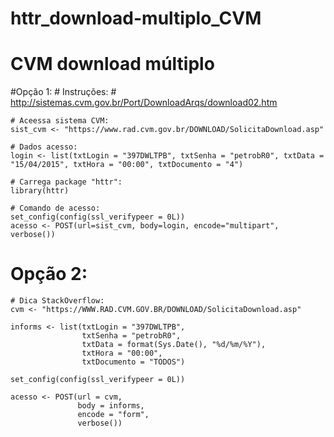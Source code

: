 # httr_download-multiplo_CVM
# CVM download múltiplo

#Opção 1:
    # Instruções:
    # http://sistemas.cvm.gov.br/Port/DownloadArqs/download02.htm
    
    # Aceessa sistema CVM:
    sist_cvm <- "https://www.rad.cvm.gov.br/DOWNLOAD/SolicitaDownload.asp"
    
    # Dados acesso:
    login <- list(txtLogin = "397DWLTPB", txtSenha = "petrobR0", txtData = "15/04/2015", txtHora = "00:00", txtDocumento = "4")
    
    # Carrega package "httr":
    library(httr)
    
    # Comando de acesso:
    set_config(config(ssl_verifypeer = 0L))
    acesso <- POST(url=sist_cvm, body=login, encode="multipart", verbose())

# Opção 2:
    # Dica StackOverflow:
    cvm <- "https://WWW.RAD.CVM.GOV.BR/DOWNLOAD/SolicitaDownload.asp"
    
    informs <- list(txtLogin = "397DWLTPB", 
                    txtSenha = "petrobR0", 
                    txtData = format(Sys.Date(), "%d/%m/%Y"), 
                    txtHora = "00:00", 
                    txtDocumento = "TODOS")
    
    set_config(config(ssl_verifypeer = 0L))
    
    acesso <- POST(url = cvm, 
                   body = informs, 
                   encode = "form", 
                   verbose())
